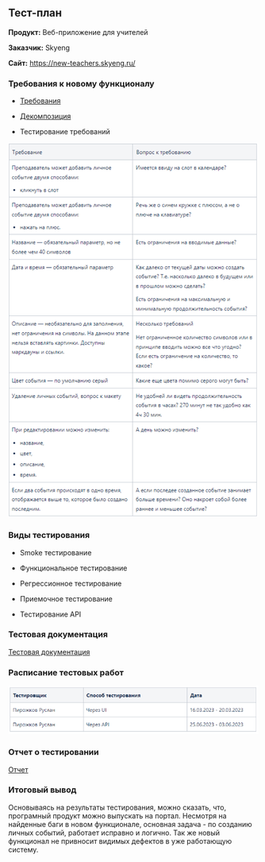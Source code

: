 ## **Тест-план**

**Продукт:** Веб-приложение для учителей

**Заказчик:** Skyeng

**Сайт:** https://new-teachers.skyeng.ru/

### **Требования к новому функционалу**

- [Требования](/documents/requirements.md)

- [Декомпозиция](https://miro.com/app/board/uXjVPl3BZy8=/?share_link_id=382124920475)

- Тестирование требований

![](/documents/pic/Requirements_testing.png)

### **Виды тестирования**

- Smoke тестирование

- Функциональное тестирование

- Регрессионное тестирование

- Приемочное тестирование

- Тестирование API

### **Тестовая документация**

[Тестовая документация](https://github.com/RuslanPir/QA_Ingener_portfolio/blob/45a490650ba5e111207f42850d58caf95574baaa/documents/test_documentation.md)

### **Расписание тестовых работ**

![](/documents/pic/Operating_schedule.png)

### **Отчет о тестировании**

[Отчет](https://github.com/RuslanPir/QA_Ingener_portfolio/blob/cf45a711015dafdb73a766f24ae6f2789f2c32dd/documents/Report.md)

### **Итоговый вывод**

Основываясь на результаты тестирования, можно сказать, что, програмный продукт можно выпускать на портал. Несмотря на найденные баги в новом функционале, основная задача - по созданию личных событий, работает исправно и логично. Так же новый функционал не привносит видимых дефектов в уже работающую систему.
